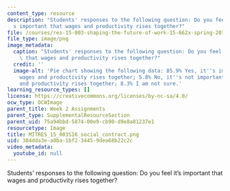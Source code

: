 ```yaml
---
content_type: resource
description: "Students' responses to the following question: Do you feel it\u2019\
  s important that wages and productivity rises together?"
file: /courses/res-15-003-shaping-the-future-of-work-15-662x-spring-2016/384dda3ea0ba1bf234459dea68b22c2c_MITRES_15_003S16_social_contract.png
file_type: image/png
image_metadata:
  caption: "Students' responses to the following question: Do you feel it\u2019s important\
    \ that wages and productivity rises together?"
  credit: ''
  image-alt: 'Pie chart showing the following data: 85.9% Yes, it''s important that
    wages and productivity rises together; 5.8% No, it''s not important that wages
    and productivity rises together; 8.3% I am not sure.'
learning_resource_types: []
license: https://creativecommons.org/licenses/by-nc-sa/4.0/
ocw_type: OCWImage
parent_title: Week 2 Assignments
parent_type: SupplementalResourceSection
parent_uid: 75a94bbd-5874-00e9-cb90-d9e8a81237e1
resourcetype: Image
title: MITRES_15_003S16_social_contract.png
uid: 384dda3e-a0ba-1bf2-3445-9dea68b22c2c
video_metadata:
  youtube_id: null
---
```

Students' responses to the following question: Do you feel it’s important that wages and productivity rises together?